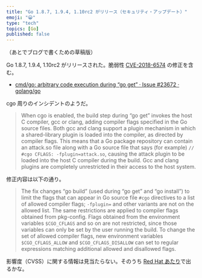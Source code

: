 ```yaml
---
title: "Go 1.8.7, 1.9.4, 1.10rc2 がリリース（セキュリティ・アップデート）"
emoji: "😀"
type: "tech"
topics: [Go]
published: false
---
```

（あとでブログで書くための草稿版）

Go 1.8.7, 1.9.4, 1.10rc2 がリリースされた。脆弱性 [CVE-2018-6574](https://cve.mitre.org/cgi-bin/cvename.cgi?name=2018-6574) の修正を含む。

- [cmd/go: arbitrary code execution during “go get” · Issue #23672 · golang/go](https://github.com/golang/go/issues/23672)

cgo 周りのインシデントのようだ。

> When cgo is enabled, the build step during “go get” invokes the host C compiler, gcc or clang, adding compiler flags specified in the Go source files. Both gcc and clang support a plugin mechanism in which a shared-library plugin is loaded into the compiler, as directed by compiler flags. This means that a Go package repository can contain an attack.so file along with a Go source file that says (for example) `// #cgo CFLAGS: -fplugin=attack.so`, causing the attack plugin to be loaded into the host C compiler during the build. Gcc and clang plugins are completely unrestricted in their access to the host system.

修正内容は以下の通り。

> The fix changes “go build” (used during “go get” and “go install”) to limit the flags that can appear in Go source file `#cgo` directives to a list of allowed compiler flags; `-fplugin=` and other variants are not on the allowed list. The same restrictions are applied to compiler flags obtained from pkg-config. Flags obtained from the environment variables `$CGO_CFLAGS` and so on are not restricted, since those variables can only be set by the user running the build. To change the set of allowed compiler flags, new environment variables `$CGO_CFLAGS_ALLOW` and `$CGO_CFLAGS_DISALLOW` can set to regular expressions matching additional allowed and disallowed flags.

影響度（CVSS）に関する情報は見当たらない。そのうち [Red Hat あたり](https://access.redhat.com/security/security-updates/ "Red Hat Product Advisories - Red Hat Customer Portal")で出るかな。

